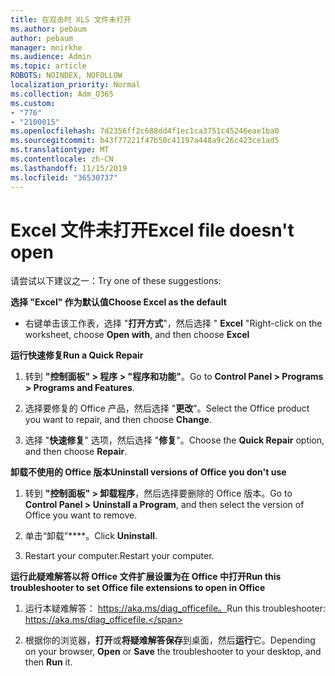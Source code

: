 ```yaml
---
title: 在双击时 XLS 文件未打开
ms.author: pebaum
author: pebaum
manager: mnirkhe
ms.audience: Admin
ms.topic: article
ROBOTS: NOINDEX, NOFOLLOW
localization_priority: Normal
ms.collection: Adm_O365
ms.custom:
- "776"
- "2100015"
ms.openlocfilehash: 7d2356ff2c688dd4f1ec1ca3751c45246eae1ba0
ms.sourcegitcommit: b43f77221f47b50c41197a448a9c26c423ce1ad5
ms.translationtype: MT
ms.contentlocale: zh-CN
ms.lasthandoff: 11/15/2019
ms.locfileid: "36530737"
---
```

# <a name="excel-file-doesnt-open"></a><span data-ttu-id="618ef-102">Excel 文件未打开</span><span class="sxs-lookup"><span data-stu-id="618ef-102">Excel file doesn't open</span></span>

<span data-ttu-id="618ef-103">请尝试以下建议之一：</span><span class="sxs-lookup"><span data-stu-id="618ef-103">Try one of these suggestions:</span></span>

<span data-ttu-id="618ef-104">**选择 "Excel" 作为默认值**</span><span class="sxs-lookup"><span data-stu-id="618ef-104">**Choose Excel as the default**</span></span>

* <span data-ttu-id="618ef-105">右键单击该工作表，选择 "**打开方式**"，然后选择 " **Excel** "</span><span class="sxs-lookup"><span data-stu-id="618ef-105">Right-click on the worksheet, choose **Open with**, and then choose **Excel**</span></span>

<span data-ttu-id="618ef-106">**运行快速修复**</span><span class="sxs-lookup"><span data-stu-id="618ef-106">**Run a Quick Repair**</span></span>

1. <span data-ttu-id="618ef-107">转到 **"控制面板" > 程序 > "程序和功能"**。</span><span class="sxs-lookup"><span data-stu-id="618ef-107">Go to **Control Panel > Programs > Programs and Features**.</span></span>

2. <span data-ttu-id="618ef-108">选择要修复的 Office 产品，然后选择 "**更改**"。</span><span class="sxs-lookup"><span data-stu-id="618ef-108">Select the Office product you want to repair, and then choose **Change**.</span></span>

3. <span data-ttu-id="618ef-109">选择 "**快速修复**" 选项，然后选择 "**修复**"。</span><span class="sxs-lookup"><span data-stu-id="618ef-109">Choose the **Quick Repair** option, and then choose **Repair**.</span></span>

<span data-ttu-id="618ef-110">**卸载不使用的 Office 版本**</span><span class="sxs-lookup"><span data-stu-id="618ef-110">**Uninstall versions of Office you don't use**</span></span>

1. <span data-ttu-id="618ef-111">转到 **"控制面板" > 卸载程序**，然后选择要删除的 Office 版本。</span><span class="sxs-lookup"><span data-stu-id="618ef-111">Go to **Control Panel > Uninstall a Program**, and then select the version of Office you want to remove.</span></span>

2. <span data-ttu-id="618ef-112">单击“卸载”\*\*\*\*。</span><span class="sxs-lookup"><span data-stu-id="618ef-112">Click **Uninstall**.</span></span>

3. <span data-ttu-id="618ef-113">Restart your computer.</span><span class="sxs-lookup"><span data-stu-id="618ef-113">Restart your computer.</span></span>

<span data-ttu-id="618ef-114">**运行此疑难解答以将 Office 文件扩展设置为在 Office 中打开**</span><span class="sxs-lookup"><span data-stu-id="618ef-114">**Run this troubleshooter to set Office file extensions to open in Office**</span></span>

1. <span data-ttu-id="618ef-115">运行本疑难解答： https://aka.ms/diag_officefile。</span><span class="sxs-lookup"><span data-stu-id="618ef-115">Run this troubleshooter: https://aka.ms/diag_officefile.</span></span>

2. <span data-ttu-id="618ef-116">根据你的浏览器，**打开**或**将疑难解答保存**到桌面，然后**运行**它。</span><span class="sxs-lookup"><span data-stu-id="618ef-116">Depending on your browser, **Open** or **Save** the troubleshooter to your desktop, and then **Run** it.</span></span>
